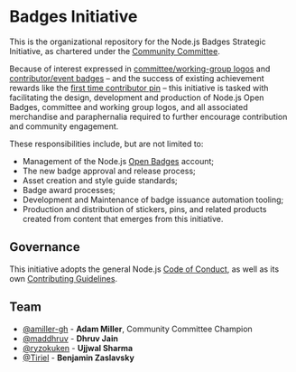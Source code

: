 # Badges Initiative

This is the organizational repository for the Node.js Badges Strategic Initiative, as chartered under the [Community Committee].

Because of interest expressed in [committee/working-group logos](https://github.com/nodejs/build/issues/529) and [contributor/event badges](https://github.com/nodejs/community-committee/issues/212#issuecomment-366805114) – and the success of existing achievement rewards like the [first time contributor pin](http://pbs.twimg.com/media/DN9YuC-XkAE4WSi.jpg) – this initiative is tasked with facilitating the design, development and production of Node.js Open Badges, committee and working group logos, and all associated merchandise and paraphernalia required to further encourage contribution and community engagement.

These responsibilities include, but are not limited to:
 - Management of the Node.js [Open Badges] account;
 - The new badge approval and release process;
 - Asset creation and style guide standards;
 - Badge award processes;
 - Development and Maintenance of badge issuance automation tooling;
 - Production and distribution of stickers, pins, and related products created from content that emerges from this initiative.

## Governance
This initiative adopts the general Node.js [Code of Conduct], as well as its own
[Contributing Guidelines].

## Team
- [@amiller-gh](https://github.com/amiller-gh) - **Adam Miller**, Community Committee Champion
- [@maddhruv](https://github.com/maddhruv) - **Dhruv Jain**
- [@ryzokuken](https://github.com/ryzokuken) - **Ujjwal Sharma**
- [@Tiriel](https://github.com/Tiriel) - **Benjamin Zaslavsky**

[Community Committee]: https://github.com/nodejs/community-committee
[Open Badges]: https://openbadges.org/get-started/
[Code of Conduct]: https://github.com/nodejs/admin/blob/master/CODE_OF_CONDUCT.md
[Contributing Guidelines]: ./CONTRIBUTING.md
